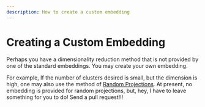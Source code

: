 ```yaml
---
description: How to create a custom embedding
---
```


# Creating a Custom Embedding

Perhaps you have a dimensionality reduction method that is not provided by one of the standard embeddings. You may create your own embedding.

For example, If the number of clusters desired is small, but the dimension is high, one may also use the method of [Random Projections](http://www.cs.toronto.edu/\~zouzias/downloads/papers/NIPS2010\_kmeans.pdf). At present, no embedding is provided for random projections, but, hey, I have to leave something for you to do! Send a pull request!!!
